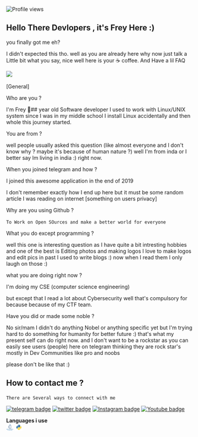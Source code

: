 ![Profile views](https://komarev.com/ghpvc/?username=fr3y&color=blue&style=flat-square&label=Profile+Views)

## Hello There Devlopers , it's Frey Here :)  

you finally got me eh? 

I didn't expected this tho. well as you are already here why now just talk a Little bit what you say, nice well here is your ☕ coffee. And Have a lil 
FAQ

<img src ="https://telegra.ph/file/b4e35fb8e7009601baaaa.jpg">

[General]

Who are you ? 

I'm Frey 🐉## year old Software developer I used to work with Linux/UNIX system since I was in my middle school I install Linux accidentally and then whole this journey started.

You are from ? 

well people usually asked this question (like almost everyone and I don't know why ? maybe it's because of human nature ?) well I'm from inda or I better say Im living in india :) right now.



When you joined telegram and how ? 

I joined this awesome application in the end of 2019 

I don't remember exactly how I end up here but it must be some random article I was reading on internet [something on users privacy]



Why are you using Github ? 

`To Work on Open SOurces and make a better world for everyone`


What you do except programming ? 

well this one is interesting question as I have quite a bit intresting hobbies and one of the best is Editing photos and making logos I love to make logos and edit pics in past I used to write blogs :) now when I read them I only laugh on those :)



what you are doing right now ? 

I'm doing my CSE (computer science engineering)

but except that I read a lot about Cybersecurity well that's compulsory for because because of my CTF team.



Have you did or made some noble ? 

No sir/mam I didn't do anything Nobel or anything specific yet but I'm trying hard to do something for humanity for better future :) that's what my present self can do right now. and I don't want to be a rockstar as you can easily see users (people) here on telegram thinking they are rock star's mostly in Dev Communities like pro and noobs 

please don't be like that :) 

## How to contact me ? 
   `There are Several ways to connect with me` 

  [![telegram badge](https://img.shields.io/badge/Telegram-30302f?style=for-the-badge&logo=telegram)](https://t.me/cywar)
  [![twitter badge](https://img.shields.io/badge/Follow_Me-30302f?style=for-the-badge&logo=twitter)](https://twitter.com/Fr3yC0d3)
  [![Instagram badge](https://img.shields.io/badge/Follow_Me-30302f?style=for-the-badge&logo=Instagram)](https://instagram.com/Fr3yC0d3)
  [![Youtube badge](https://img.shields.io/badge/Follow_Me-30302f?style=for-the-badge&logo=Youtube)](https://youtube.com/c/Fr3yC0d3)

**Languages i use**  
<code><img height="20" src="https://raw.githubusercontent.com/github/explore/80688e429a7d4ef2fca1e82350fe8e3517d3494d/topics/c/c.png"></code>
<code><img height="20" src="https://raw.githubusercontent.com/github/explore/80688e429a7d4ef2fca1e82350fe8e3517d3494d/topics/python/python.png"></code>
